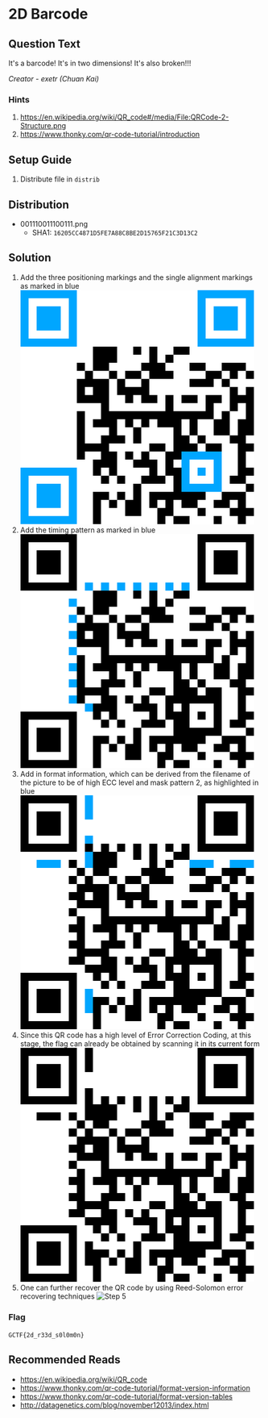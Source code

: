 # 2D Barcode

## Question Text

It's a barcode! It's in two dimensions! It's also broken!!!

*Creator - exetr (Chuan Kai)*

### Hints
1. https://en.wikipedia.org/wiki/QR_code#/media/File:QRCode-2-Structure.png
2. https://www.thonky.com/qr-code-tutorial/introduction

## Setup Guide
1. Distribute file in `distrib`

## Distribution
- 001110011100111.png
    - SHA1: `16205CC4871D5FE7A88C8BE2D15765F21C3D13C2`

## Solution
1. Add the three positioning markings and the single alignment markings as marked in blue
![Step 1](solution/step1.png)
2. Add the timing pattern as marked in blue
![Step 2](solution/step2.png)
3. Add in format information, which can be derived from the filename of the picture to be of high ECC level and mask pattern 2, as highlighted in blue
![Step 3](solution/step3.png)
4. Since this QR code has a high level of Error Correction Coding, at this stage, the flag can already be obtained by scanning it in its current form
![Step 4](solution/step4.png)
5. One can further recover the QR code by using Reed-Solomon error recovering techniques
![Step 5](solution/step5.png)

### Flag
`GCTF{2d_r33d_s0l0m0n}`

## Recommended Reads
- https://en.wikipedia.org/wiki/QR_code
- https://www.thonky.com/qr-code-tutorial/format-version-information
- https://www.thonky.com/qr-code-tutorial/format-version-tables
- http://datagenetics.com/blog/november12013/index.html